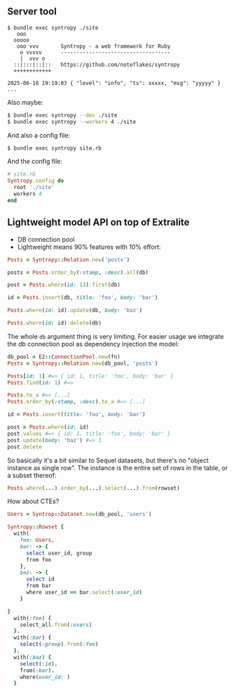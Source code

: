 ## Server tool

```
$ bundle exec syntropy ./site
   ooo                                                 
  ooooo                                                
   ooo vvv       Syntropy - a web framework for Ruby   
    o vvvvv      -----------------------------------   
    |  vvv o                                           
  ::|:::|::|::   https://github.com/noteflakes/syntropy
  ++++++++++++

2025-06-18 19:19:03 { "level": "info", "ts": xxxxx, "msg": "yyyyy" }
...
```

Also maybe:

```bash
$ bundle exec syntropy --dev ./site
$ bundle exec syntropy --workers 4 ./site
```

And also a config file:

```bash
$ bundle exec syntropy site.rb
```

And the config file:

```ruby
# site.rb
Syntropy.config do
  root './site'
  workers 4
end
```

## Lightweight model API on top of Extralite

- DB connection pool
- Lightweight means 90% features with 10% effort:

```ruby
Posts = Syntropy::Relation.new('posts')

posts = Posts.order_by(:stamp, :desc).all(db)

post = Posts.where(id: 13).first(db)

id = Posts.insert(db, title: 'foo', body: 'bar')

Posts.where(id: id).update(db, body: 'baz')

Posts.where(id: id).delete(db)
```

The whole `db` argument thing is very limiting. For easier usage we integrate
the db connection pool as dependency injection the model:

```ruby
db_pool = E2::ConnectionPool.new(fn)
Posts = Syntropy::Relation.new(db_pool, 'posts')

Posts[id: 1] #=> { id: 1, title: 'foo', body: 'bar' }
Posts.find(id: 1) #=>

Posts.to_a #=> [...]
Posts.order_by(:stamp, :desc).to_a #=> [...]

id = Posts.insert(title: 'foo', body: 'bar')

post = Posts.where(id: id)
post.values #=> { id: 1, title: 'foo', body: 'bar' }
post.update(body: 'baz') #=> 1
post.delete
```

So basically it's a bit similar to Sequel datasets, but there's no "object instance as single row". The instance is the entire set of rows in the table, or a subset thereof:

```ruby
Posts.where(...).order_by(...).select(...).from(rowset)
```

How about CTEs?

```ruby
Users = Syntrop::Dataset.new(db_pool, 'users')

Syntropy::Rowset {
  with(
    foo: Users,
    bar: -> {
      select user_id, group
      from foo
    },
    baz: -> {
      select id
      from bar
      where user_id == bar.select(:user_id)
    }

}
  with(:foo) {
    select_all.from(:users)
  }.
  with(:bar) {
    select(:group).from(:foo)
  }.
  with(:baz) {
    select(:id).
    from(:bar).
    where(user_id: )
  }

```
